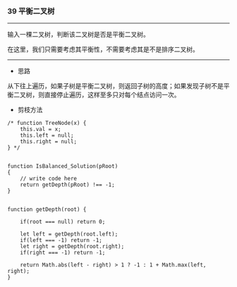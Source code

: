 ### 39 平衡二叉树

---

输入一棵二叉树，判断该二叉树是否是平衡二叉树。

在这里，我们只需要考虑其平衡性，不需要考虑其是不是排序二叉树。

---

* 思路

从下往上遍历，如果子树是平衡二叉树，则返回子树的高度；如果发现子树不是平衡二叉树，则直接停止遍历，这样至多只对每个结点访问一次。

* 剪枝方法

``` JS
/* function TreeNode(x) {
    this.val = x;
    this.left = null;
    this.right = null;
} */


function IsBalanced_Solution(pRoot)
{
    // write code here
    return getDepth(pRoot) !== -1;
}


function getDepth(root) {
    
    if(root === null) return 0;
    
    let left = getDepth(root.left);
    if(left === -1) return -1;
    let right = getDepth(root.right);
    if(right === -1) return -1;
    
    return Math.abs(left - right) > 1 ? -1 : 1 + Math.max(left, right);
}
```
